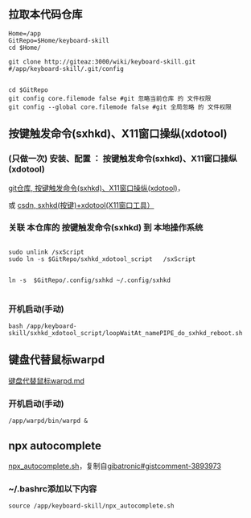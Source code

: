
## 拉取本代码仓库
```shell
Home=/app
GitRepo=$Home/keyboard-skill
cd $Home/

git clone http://giteaz:3000/wiki/keyboard-skill.git
#/app/keyboard-skill/.git/config


cd $GitRepo
git config core.filemode false #git 忽略当前仓库 的 文件权限
git config --global core.filemode false #git 全局忽略 的 文件权限

```

## 按键触发命令(sxhkd)、X11窗口操纵(xdotool)

### (只做一次) 安装、配置 ： 按键触发命令(sxhkd)、X11窗口操纵(xdotool) 

[git仓库, 按键触发命令(sxhkd)、X11窗口操纵(xdotool)](http://giteaz:3000/wiki/keyboard-skill/src/branch/main/sxhkd-xdotool.md)， 

或 [csdn, sxhkd(按键)+xdotool(X11窗口工具）](https://blog.csdn.net/hfcaoguilin/article/details/135623440#t0)



### 关联 本仓库的  按键触发命令(sxhkd) 到 本地操作系统
```shell

sudo unlink /sxScript
sudo ln -s $GitRepo/sxhkd_xdotool_script   /sxScript


ln -s  $GitRepo/.config/sxhkd ~/.config/sxhkd


```

###  开机启动(手动)
```shell
bash /app/keyboard-skill/sxhkd_xdotool_script/loopWaitAt_namePIPE_do_sxhkd_reboot.sh
```

##  键盘代替鼠标warpd

[键盘代替鼠标warpd.md](http://giteaz:3000/wiki/keyboard-skill/src/branch/main/keyboard_as_mouse--warpd.md)

###  开机启动(手动)
```shell
/app/warpd/bin/warpd &
```

## npx autocomplete
[npx_autocomplete.sh](http://giteaz:3000/wiki/keyboard-skill/src/branch/main/npx_autocomplete.sh)，复制自[gibatronic#gistcomment-3893973](https://gist.github.com/gibatronic/44073260ffdcbd122e9520756c8e35a1?permalink_comment_id=3893973#gistcomment-3893973)



###  ~/.bashrc添加以下内容
```shell
source /app/keyboard-skill/npx_autocomplete.sh
```
